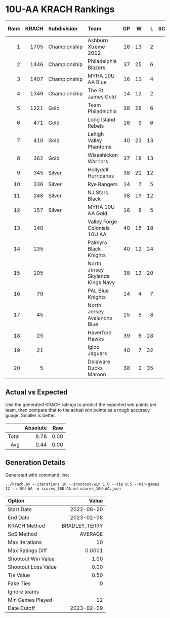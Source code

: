# 10U-AA KRACH Rankings
Rank|KRACH|Subdivision|Team|GP|W|L|SOW|SOL|T|SoS|Exp Wins|Win Diff
---:|---:|:---|:---|---:|---:|---:|---:|---:|---:|---:|---:|---:
1|1705|Championship|Ashburn Xtreme 2012|16|13|2|0|1|0|644|12.2|-0.8
2|1446|Championship|Philadelphia Blazers|37|25|6|5|1|0|549|28.7|-1.3
3|1407|Championship|MYHA 10U AA Blue|16|11|4|1|0|0|673|11.5|-0.5
4|1349|Championship|The St. James Gold|14|12|2|0|0|0|356|11.6|-0.4
5|1221|Gold|Team Philadelphia|38|28|6|2|2|0|548|28.7|-1.3
6|471|Gold|Long Island Rebels|16|9|6|0|1|0|598|8.9|-0.1
7|410|Gold|Lehigh Valley Phantoms|40|23|13|1|3|0|487|24.0|0.0
8|362|Gold|Wissahickon Warriors|37|18|13|3|3|0|543|21.0|-0.0
9|345|Silver|Hollydell Hurricanes|38|21|12|3|2|0|359|24.4|0.4
10|336|Silver|Rye Rangers|14|7|5|1|1|0|513|8.1|0.1
11|248|Silver|NJ Stars Black|38|19|12|3|4|0|338|22.5|0.5
12|157|Silver|MYHA 10U AA Gold|16|8|5|0|3|0|329|8.2|0.2
13|140||Valley Forge Colonials 10U AA|40|15|18|3|4|0|409|18.5|0.5
14|135||Palmyra Black Knights|40|12|24|2|2|0|628|14.2|0.2
15|105||North Jersey Skylands Kings Navy|38|13|20|4|1|0|283|17.7|0.7
16|70||PAL Blue Knights|14|4|7|2|1|0|309|6.3|0.3
17|45||North Jersey Avalanche Blue|15|5|8|1|1|0|132|6.4|0.4
18|25||Haverford Hawks|39|6|28|2|3|0|419|8.4|0.4
19|21||Igloo Jaguars|40|7|32|1|0|0|280|8.4|0.4
20|5||Delaware Ducks Maroon|38|2|35|0|1|0|340|2.1|0.1

## Actual vs Expected
Use the generated KRACH ratings to predict the expected win points per team, then compare that to the actual win points as a rough accuracy guage. Smaller is better.

||Absolute|Raw
|---:|---:|---:
|Total|8.78|0.00
|Avg|0.44|0.00

## Generation Details

Generated with command line:
```
../krach.py --iterations 10 --shootout-win 1.0 --tie 0.5 --min-games 12 -n 10U-AA -o scores_10U-AA.md scores_10U-AA.json
```

| Option | Value |
| :----- | ----: |
| Start Date | 2022-08-20 |
| End Date | 2023-02-08 |
| KRACH Method | BRADLEY_TERRY |
| SoS Method | AVERAGE |
| Max Iterations | 10 |
| Max Ratings Diff | 0.0001 |
| Shootout Win Value | 1.00 |
| Shootout Loss Value | 0.00 |
| Tie Value | 0.50 |
| Fake Ties | 0 |
| Ignore teams |  |
| Min Games Played | 12 |
| Date Cutoff | 2023-02-09 |

